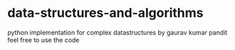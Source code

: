 # data-structures-and-algorithms
python implementation for complex datastructures by gaurav kumar pandit
feel free to use  the code
